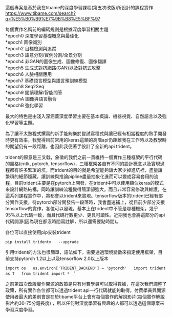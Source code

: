 

這個專案是基於我在tibame的深度學習課程(第五次改版)所設計的課程實作
<https://www.tibame.com/search?q=%E5%B0%B9%E7%9B%B8%E5%BF%97>

每個實作名稱前的編碼規劃是根據深度學習相關主題   
*epoch0 深度學習基礎概念與最佳化   
*epoch1 圖像識別   
*epoch2 目標檢測與追蹤   
*epoch3 語意分割/實例分割/全景分割   
*epoch4 非GAN的圖像生成、圖像修復、圖像翻譯   
*epoch5 生成式對抗網路(GAN)以及對抗式攻擊   
*epoch6 人臉相關應用   
*epoch7 基礎語言模型與語言預訓練模型   
*epoch8 Seq2Seq   
*epoch9 閱讀理解/智能問答   
*epochA 圖像與語言融合   
*epochB 強化學習  



最大的特色是由淺入深涵蓋深度學習主要在基本概論、機器視覺、自然語言以及強化學習等主題。  


為了讓不太熟程式撰寫的新手能夠樂於嘗試寫程式與讓已經有相當程度的熟手開發時更有效率，我覺得目前常用的keras這類的高階api仍距離我在工作時以及教學時的期望仍有一段距離，也因此我便著手設計了全新的api trident。 

 
trident的原意是三叉戟，象徵的我們之前一貫維持一個實作三種框架的平行代碼的風格(cntk, pytorch, tensorflow)，三種框架各自有不同的設計概念以及實現過程都有許多繁瑣的坑，而trident的目的就是希望能夠讓大家少掉進坑裡，盡量讓繁瑣的細節隱藏，讓訓練與推論pipline盡量抽象化進而可以變成容易套用的流程，目前trident主要是在pytorch上開發，在trident中可以使用類似keras的模式來設計網路結構，同時讓訓練流程變得簡潔卻強大，而且非常容易修改與維護，在這系列課程實作中，將都會以trident來實現。tensorflow版本的trident已經有部分實作支援，待pytorch部分開發告一段落時，我會盡速補上，從目前少部分支援tensorflow的實作，各位可以發現，基本上在trident中不管是哪種框架，幾乎95%以上代碼一致，而且代碼行數更少、更具可讀性。近期我也會將這部分的api代碼開源(因為現在都沒時間寫註解，所以還需要點時間)。

各位可以直接使用pip安裝trident

`
pip install tridentx   --upgrade  
`

引用trident的方法也很簡單，語法如下，需要透過環境變數來指定使用框架，目前支持pytorch 1.2以上以及tensorflow 2.0以上版本

`
import os  
os.environ['TRIDENT_BACKEND'] = 'pytorch'  
import trident as T  
from trident import *  
`'




之前第四次改版實作開源的政策是只有付費學員可以取得數據，在這次我們調整了政策，所有實作各位都可以透過trident api一行代碼就能夠取得。付費學員與開源使用者最大的差別會是在於tibame平台上會有每個實作的解說影片(每個實作解說影片約30-75分鐘長度) ，所以任何對深度學習有興趣的人都可以透過這個專案來學習深度學習。  



~~~~~~~~~~~~~~~~